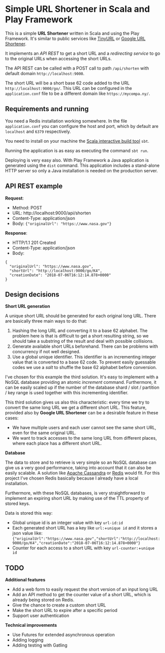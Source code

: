 
# Simple URL Shortener in Scala and Play Framework

This is a simple __URL Shortener__ written in Scala and using the Play Framework. It's similar to public services like [TinyURL](https://tinyurl.com/) or [Google URL Shortener](https://goo.gl/).

It implements an _API REST_ to get a short URL and a _redirecting service_ to go to the original URLs when accessing the short URLs.

The API REST can be called with a POST call to path `/api/shorten` with default domain `http://localhost:9000`.

The short URL will be a short base 62 code added to the URL  `http://localhost:9000/go/`. This URL can be configured in the `application.conf` file to be a different domain like `https://mycompa.ny/`.

## Requirements and running

You need a Redis installation working somewhere. In the file `application.conf` you can configure the host and port, which by default are `localhost` and `6379` respectively.

You need to install on your machine the [Scala interactive build tool](https://www.scala-sbt.org/) `sbt`.

Running the application is as easy as executing the command `sbt run`.

Deploying is very easy also. With Play Framework a Java application is generated using the `dist`  command. This application includes a stand-alone HTTP server so only a Java installation is needed on the production server.

## API REST example

__Request__:
* Method: POST 
* URL: http://localhost:9000/api/shorten
* Content-Type: application/json
* Body: `{"originalUrl": "https://www.nasa.gov"}`

__Response__:
* HTTP/1.1 201 Created
* Content-Type: application/json
* Body:
```
{
  "originalUrl": "https://www.nasa.gov",
  "shortUrl": "http://localhost:9000/go/K4",
  "creationDate": "2018-07-06T16:12:14.878+0000"
}
```

## Design decisions

__Short URL generation__

A unique short URL should be generated for each original long URL. There are basically three main ways to do that:

1. Hashing the long URL and converting it to a base 62 alphabet. The problem here is that is difficult to get a short resulting string, so we should take a substring of the result and deal with possible collisions.
2. Generate available short URLs beforehand. There can be problems with concurrency if not well designed.
3. Use a global unique identifier. This identifier is an incrementing integer value that is converted to a base 62 code. To prevent easily guessable codes we use a _salt_ to shuffle the base 62 alphabet before conversion.

I've chosen for this example the third solution. It's easy to implement with a NoSQL database providing an atomic _increment_ command. Furthermore, it can be easily scaled up if the number of the database shard / slot / partition / key range is used together with this incrementing identifier.

This third solution gives us also this characteristic: every time we try to convert the same long URL we get a different short URL. This feature, provided also by __Google URL Shortener__ can be a desirable feature in these cases:

* We have multiple users and each user cannot see the same short URL, even for the same original URL.
* We want to track accesses to the same long URL from different places, where each place has a different short URL.

__Database__

The data to store and to retrieve is very simple so an NoSQL database can give us a very good performance, taking into account that it can also be easily scalable. A solution like [Apache Cassandra](http://cassandra.apache.org/) or [Redis](https://redis.io/) would fit. For this project I've chosen Redis basically because I already have a local installation.

Furthermore, with these NoSQL databases, is very straightforward to implement an expiring short URL by making use of the TTL property of stored keys.

Data is stored this way:

* Global unique id is an integer value with key `url-id:id`
* Each generated short URL has a key like `url:`+`unique id` and it stores a json value like: `{"originalUrl":"https://www.nasa.gov","shortUrl":"http://localhost:9000/go/K4","creationDate":"2018-07-06T16:12:14.878+0000"}`
* Counter for each access to a short URL with key `url-counter:`+`unique id`

## TODO

__Additional features__
* Add a web form to easily request the short version of an input long URL
* Add an API method to get the counter value of a short URL, which is already being stored on Redis.
* Give the chance to create a custom short URL
* Make the short URL to expire after a specific period
* Support user authentication

__Technical improvements__
* Use Futures for extended asynchronous operation
* Adding logging
* Adding testing with Gatling 
